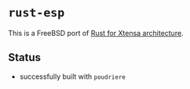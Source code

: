 # `rust-esp`

This is a FreeBSD port of [Rust for Xtensa architecture](https://github.com/esp-rs/rust).

## Status

* successfully built with `poudriere`
